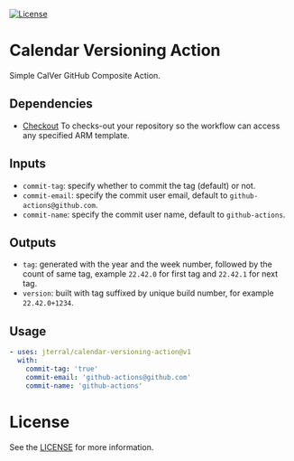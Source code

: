 [![License](https://img.shields.io/badge/license-MIT-blue?style=for-the-badge)](https://opensource.org/licenses/MIT)

# Calendar Versioning Action

Simple CalVer GitHub Composite Action.

## Dependencies

* [Checkout](https://github.com/actions/checkout) To checks-out your repository so the workflow can access any specified ARM template.

## Inputs

* `commit-tag`: specify whether to commit the tag (default) or not.
* `commit-email`: specify the commit user email, default to `github-actions@github.com`.
* `commit-name`: specify the commit user name, default to `github-actions`.

## Outputs

* `tag`: generated with the year and the week number, followed by the count of same tag, example `22.42.0` for first tag and `22.42.1` for next tag.
* `version`: built with tag suffixed by unique build number, for example `22.42.0+1234`.

## Usage

```yml
- uses: jterral/calendar-versioning-action@v1
  with:
    commit-tag: 'true'
    commit-email: 'github-actions@github.com'
    commit-name: 'github-actions'
```

# License

See the [LICENSE](https://github.com/jterral/cityparkings-app/blob/mvvm/LICENSE.md) for more information.

